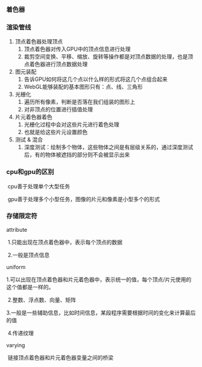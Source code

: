 ### 着色器



### 渲染管线

1. 顶点着色器处理顶点
   1. 顶点着色器对传入GPU中的顶点信息进行处理
   2. 裁剪空间变换、平移、缩放、旋转等操作都是对顶点数据的处理，也是顶点着色器进行顶点数据处理
2. 图元装配
   1. 告诉GPU如何将这几个点以什么样的形式将这几个点组合起来
   2. WebGL能够装配的基本图形只有：点、线、三角形
3. 光栅化
   1. 遍历所有像素，判断是否落在我们组装的图形上
   2. 对非顶点的位置进行插值处理
4. 片元着色器着色
   1. 光栅化过程中会对这些片元进行着色处理
   2. 也就是给这些片元设置颜色
5. 测试 & 混合
   1. 深度测试：绘制多个物体，这些物体之间是有层级关系的，通过深度测试后，有的物体被遮挡的部分则不会被显示出来

### cpu和gpu的区别

​	cpu善于处理单个大型任务

​	gpu善于处理多个小型任务，图像的片元和像素是小型多个的形式

### 存储限定符

 attribute

​	1.只能出现在顶点着色器中，表示每个顶点的数据

​	2.一般是顶点信息

uniform

​	1.可以出现在顶点着色器和片元着色器中，表示统一的值，每个顶点/片元使用的这个值都是一样的。

​	2.整数、浮点数、向量、矩阵

​	3.一般是一些辅助信息，比如时间信息，某段程序需要根据时间的变化来计算最后的值

​	4.传递纹理

varying

​	链接顶点着色器和片元着色器变量之间的桥梁